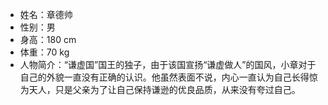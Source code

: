 - 姓名：章德帅
- 性别：男
- 身高：180 cm
- 体重：70 kg
- 人物简介：“谦虚国”国王的独子，由于该国宣扬“谦虚做人”的国风，小章对于自己的外貌一直没有正确的认识。他虽然表面不说，内心一直认为自己长得惊为天人，只是父亲为了让自己保持谦逊的优良品质，从来没有夸过自己。

